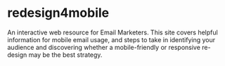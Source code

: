 # redesign4mobile
An interactive web resource for Email Marketers. This site covers helpful information for mobile email usage, and steps to take in identifying your audience and discovering whether a mobile-friendly or responsive re-design may be the best strategy.
